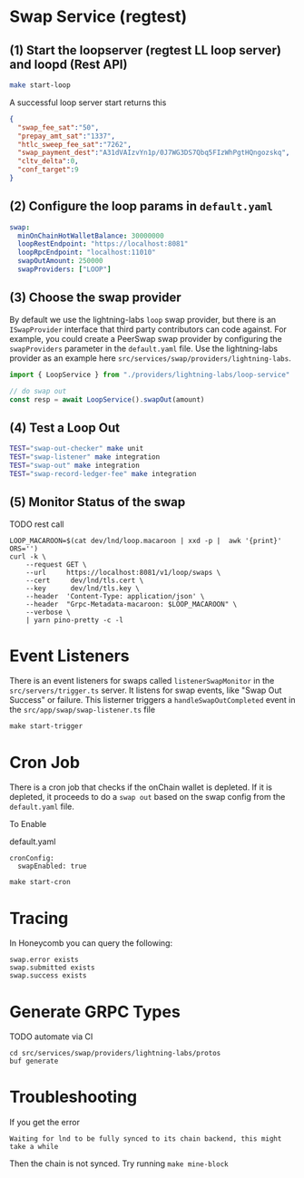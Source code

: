 Swap Service (regtest)
============

(1) Start the loopserver (regtest LL loop server) and loopd (Rest API)
---------------------------------------
```sh
make start-loop
```

A successful loop server start returns this
```json
{
  "swap_fee_sat":"50", 
  "prepay_amt_sat":"1337", 
  "htlc_sweep_fee_sat":"7262", 
  "swap_payment_dest":"A31dVAIzvYn1p/0J7WG3DS7Qbq5FIzWhPgtHQngozskq",
  "cltv_delta":0, 
  "conf_target":9
}
```

(2) Configure the loop params in `default.yaml`
---------------------------------------

```yaml
swap:
  minOnChainHotWalletBalance: 30000000
  loopRestEndpoint: "https://localhost:8081"
  loopRpcEndpoint: "localhost:11010"
  swapOutAmount: 250000 
  swapProviders: ["LOOP"] 
```

(3) Choose the swap provider
---------------------------------------

By default we use the lightning-labs `loop` swap provider, but there is an `ISwapProvider` interface that third party contributors can code against. For example, you could create a PeerSwap swap provider by configuring the `swapProviders` parameter in the `default.yaml` file. Use the lightning-labs provider as an example here `src/services/swap/providers/lightning-labs`. 

```typescript
import { LoopService } from "./providers/lightning-labs/loop-service"

// do swap out
const resp = await LoopService().swapOut(amount)
```


(4) Test a Loop Out
---------------------------------------
```sh
TEST="swap-out-checker" make unit
TEST="swap-listener" make integration
TEST="swap-out" make integration
TEST="swap-record-ledger-fee" make integration
```

(5) Monitor Status of the swap
----------------------------
TODO rest call

```
LOOP_MACAROON=$(cat dev/lnd/loop.macaroon | xxd -p |  awk '{print}' ORS='')
curl -k \
    --request GET \
    --url     https://localhost:8081/v1/loop/swaps \
    --cert     dev/lnd/tls.cert \
    --key      dev/lnd/tls.key \
    --header  'Content-Type: application/json' \
    --header  "Grpc-Metadata-macaroon: $LOOP_MACAROON" \
    --verbose \
    | yarn pino-pretty -c -l
```

Event Listeners
============
There is an event listeners for swaps called `listenerSwapMonitor` in the `src/servers/trigger.ts` server. It listens for swap events, like "Swap Out Success" or failure. This listerner triggers a `handleSwapOutCompleted` event in the `src/app/swap/swap-listener.ts` file

```
make start-trigger
```


Cron Job
=====
There is a cron job that checks if the onChain wallet is depleted. If it is depleted, it proceeds to do a `swap out` based on the swap config from the `default.yaml` file.  

To Enable 

default.yaml
```
cronConfig:
  swapEnabled: true
```

```
make start-cron
```

Tracing
=======
In Honeycomb you can query the following:

```
swap.error exists
swap.submitted exists
swap.success exists
```

Generate GRPC Types
====================
TODO automate via CI
```
cd src/services/swap/providers/lightning-labs/protos
buf generate
```

Troubleshooting
=============
If you get the error
```
Waiting for lnd to be fully synced to its chain backend, this might take a while
```
Then the chain is not synced. Try running `make mine-block`